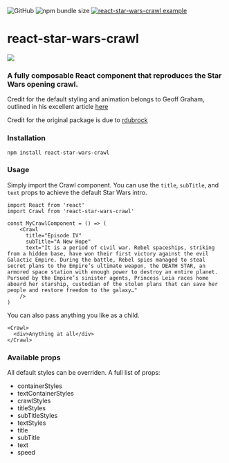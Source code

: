 ![GitHub](https://img.shields.io/github/license/liorp/react-star-wars-crawl)
![npm bundle size](https://img.shields.io/bundlephobia/minzip/@liorpo/react-star-wars-crawl)
[![react-star-wars-crawl example](https://codesandbox.io/static/img/play-codesandbox.svg)](https://codesandbox.io/s/react-star-wars-crawl-example-5h4rkh?fontsize=14&hidenavigation=1&theme=dark)

# react-star-wars-crawl

<img src="https://i.imgur.com/eh1mXvG.gif"/>

### A fully composable React component that reproduces the Star Wars opening crawl.

Credit for the default styling and animation belongs to Geoff Graham, outlined in his excellent article [here](https://css-tricks.com/snippets/css/star-wars-crawl-text/)

Credit for the original package is due to [rdubrock](https://github.com/rdubrock/react-star-wars-crawl/)

### Installation

    npm install react-star-wars-crawl

### Usage

Simply import the Crawl component. You can use the `title`, `subTitle`, and `text` props to achieve the default Star Wars intro.

    import React from 'react'
    import Crawl from 'react-star-wars-crawl'

    const MyCrawlComponent = () => (
        <Crawl
          title="Episode IV"
          subTitle="A New Hope"
          text="It is a period of civil war. Rebel spaceships, striking from a hidden base, have won their first victory against the evil Galactic Empire. During the battle, Rebel spies managed to steal secret plans to the Empire’s ultimate weapon, the DEATH STAR, an armored space station with enough power to destroy an entire planet. Pursued by the Empire’s sinister agents, Princess Leia races home aboard her starship, custodian of the stolen plans that can save her people and restore freedom to the galaxy…"
        />
    )

You can also pass anything you like as a child.

    <Crawl>
      <div>Anything at all</div>
    </Crawl>

### Available props

All default styles can be overriden. A full list of props:

- containerStyles
- textContainerStyles
- crawlStyles
- titleStyles
- subTitleStyles
- textStyles
- title
- subTitle
- text
- speed
